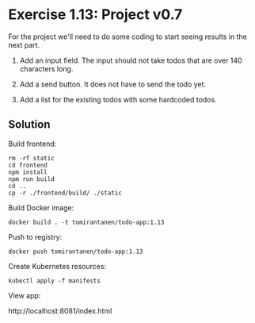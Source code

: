 # Exercise 1.13: Project v0.7

For the project we'll need to do some coding to start seeing results in the next part.

  1. Add an input field. The input should not take todos that are over 140 characters long.

  2. Add a send button. It does not have to send the todo yet.

  3. Add a list for the existing todos with some hardcoded todos.


## Solution

Build frontend:

```
rm -rf static
cd frontend
npm install
npm run build
cd ..
cp -r ./frontend/build/ ./static
```

Build Docker image:

`docker build . -t tomirantanen/todo-app:1.13`

Push to registry:

`docker push tomirantanen/todo-app:1.13`

Create Kubernetes resources:

`kubectl apply -f manifests`

View app:

http://localhost:8081/index.html
